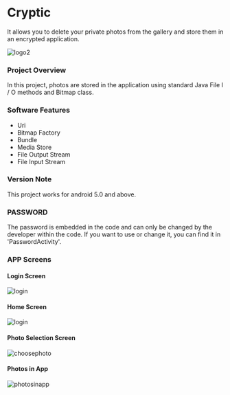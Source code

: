 # Cryptic
It allows you to delete your private photos from the gallery and store them in an encrypted application.

![logo2](https://user-images.githubusercontent.com/58748375/82966111-b95c3d80-9fd2-11ea-8ea8-f19047cb9f09.png)

<h3> Project Overview </h3>
<p>In this project, photos are stored in the application using standard Java File I / O methods and Bitmap class.</p>
<h3> Software Features </h3>
<ul>
        <li>Uri</li>
        <li>Bitmap Factory</li>
        <li>Bundle</li>
        <li>Media Store</li>
        <li>File Output Stream</li>
        <li>File Input Stream</li>
</ul>

<h3> Version Note </h3>
<p> This project works for android 5.0 and above. </p>

<h3> PASSWORD </h3>
<p> The password is embedded in the code and can only be changed by the developer within the code. If you want to use or change it, you can find it in 'PasswordActivity'. </p>

<h3> APP Screens</h3>
<h4>Login Screen</h4>

![login](https://user-images.githubusercontent.com/58748375/82968899-fde9d800-9fd6-11ea-949a-a94d6e2e6477.png)

<h4>Home Screen</h4>

![login](https://user-images.githubusercontent.com/58748375/82968282-9da66680-9fd5-11ea-8202-89d77cf01938.png)

<h4>Photo Selection Screen</h4>

![choosephoto](https://user-images.githubusercontent.com/58748375/82969012-486b5480-9fd7-11ea-8c9a-edfd7eed5d40.png)

<h4>Photos in App</h4>

![photosinapp](https://user-images.githubusercontent.com/58748375/82969066-6e90f480-9fd7-11ea-881b-d764c0d41b9c.png)


